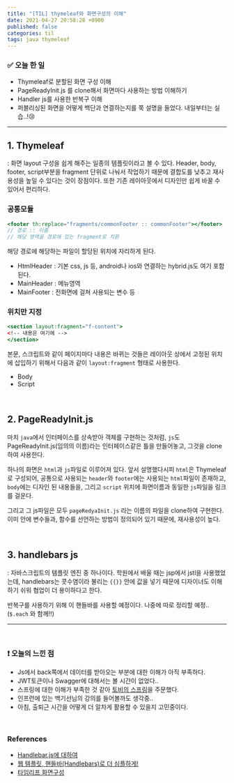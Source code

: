 ```yaml
---
title: "[TIL] thymeleaf와 화면구성의 이해"
date: 2021-04-27 20:58:28 +0900
published: false
categories: til
tags: java thymeleaf
---
```


### ✅ 오늘 한 일

- Thymeleaf로 분할된 화면 구성 이해
- PageReadyInit.js 를 clone해서 화면마다 사용하는 방법 이해하기
- Handler js를 사용한 반복구 이해
- 퍼블리싱된 화면을 어떻게 백단과 연결하는지를 쭉 설명을 들었다. 내일부터는 실습..!😢

---



## 1. Thymeleaf

: 화면 layout 구성을 쉽게 해주는 일종의 템플릿이라고 볼 수 있다. Header, body, footer, script부분을 fragment 단위로 나눠서 작업하기 때문에 결합도를 낮추고 재사용성을 높일 수 있다는 것이 장점이다. 또한 기존 레이아웃에서 디자인만 쉽게 바꿀 수 있어서 편리하다.

### 공통모듈

```jsx
<footer th:replace="fragments/commonFooter :: commonFooter"></footer>
// 경로 :: 이름
// 해당 영역을 경로에 있는 fragment로 치환
```

해당 경로에 해당하는 파일이 할당된 위치에 자리하게 된다.

- HtmlHeader : 기본 css, js 등, android나 ios와 연결하는 hybrid.js도 여기 포함된다.
- MainHeader : 메뉴영역
- MainFooter : 전화면에 걸쳐 사용되는 변수 등

### 위치만 지정

```jsx
<section layout:fragment="f-content">
<!-- 내용은 여기에 -->
</section>
```

본문, 스크립트와 같이 페이지마다 내용은 바뀌는 것들은 레이아웃 상에서 고정된 위치에 삽입하기 위해서 다음과 같이 `layout:fragment` 형태로 사용한다.

- Body
- Script



<br/>

## 2. PageReadyInit.js

마치 `java`에서 인터페이스를 상속받아 객체를 구현하는 것처럼, `js`도 PageReadyInit.js(임의의 이름)라는 인터페이스같은 틀을 만들어놓고, 그것을 clone하여 사용한다.

하나의 화면은 `html`과 `js`파일로 이루어져 있다. 앞서 설명했다시피 `html`은 Thymeleaf로 구성되어, 공통으로 사용되는 `header`와 `footer`에는 사용되는 `html`파일이 존재하고, `body`에는 디자인 된 내용들을, 그리고 `script` 위치에 화면이름과 동일한 `js`파일을 링크를 걸운다.

그리고 그 js파일은 모두 `pageRedyaInit.js` 라는 이름의 파일을 clone하여 구현한다. 이미 안에 변수들과, 함수를 선언하는 방법이 정의되어 있기 때문에, 재사용성이 높다.



<br/>

## 3. handlebars js

: 자바스크립트의 템플릿 엔진 중 하나이다. 학원에서 배울 때는 jsp에서 jstl을 사용했었는데, handlebars는 콧수염이라 불리는 `{{}}` 안에 값을 넣기 때문에 디자이너도 이해하기 쉬워 협업이 더 용이하다고 한다.

반복구를 사용하기 위해 이 핸들바를 사용할 예정이다. 나중에 따로 정리할 예정..(`$.each` 와 함께!!)

---



<br/>

### ❗ 오늘의 느낀 점

- Js에서 back쪽에서 데이터를 받아오는 부분에 대한 이해가 아직 부족하다.
- JWT토큰이나 Swagger에 대해서는 볼 시간이 없었다..
- 스프링에 대한 이해가 부족한 것 같아 [토비의 스프링](http://www.yes24.com/Product/Goods/7516911)을 주문했다.
- 인프런에 있는 백기선님의 강의를 들어볼까도 생각중..
- 아침, 출퇴근 시간을 어떻게 더 알차게 활용할 수 있을지 고민중이다.



<br/>

### References

- [Handlebar.js에 대하여](https://sailboat-d.tistory.com/40)
- [웹 템플릿, 핸들바(Handlebars)로 더 심플하게!](https://blog.naver.com/tmondev/220398995882)
- [타임리프 화면구성](https://eblo.tistory.com/57)